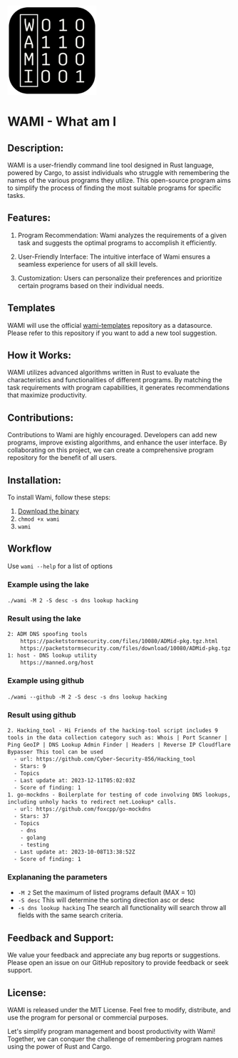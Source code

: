 
<img src="assets/wami_logo.png" width="200px">

# WAMI - What am I
## Description:
WAMI is a user-friendly command line tool designed in Rust language, powered by Cargo, to assist individuals who struggle with remembering the names of the various programs they utilize. This open-source program aims to simplify the process of finding the most suitable programs for specific tasks.

## Features:
1. Program Recommendation: Wami analyzes the requirements of a given task and suggests the optimal programs to accomplish it efficiently.

2. User-Friendly Interface: The intuitive interface of Wami ensures a seamless experience for users of all skill levels.

3. Customization: Users can personalize their preferences and prioritize certain programs based on their individual needs.

## Templates
WAMI will use the official [wami-templates](https://github.com/evait-security/wami-templates) repository as a datasource. Please refer to this repository if you want to add a new tool suggestion.

## How it Works:
WAMI utilizes advanced algorithms written in Rust to evaluate the characteristics and functionalities of different programs. By matching the task requirements with program capabilities, it generates recommendations that maximize productivity.

## Contributions:
Contributions to Wami are highly encouraged. Developers can add new programs, improve existing algorithms, and enhance the user interface. By collaborating on this project, we can create a comprehensive program repository for the benefit of all users.

## Installation:
To install Wami, follow these steps:
1. [Download the binary](https://github.com/evait-security/wami/releases/download/linux_x64/wami)
3. ``` chmod +x wami ```
4. ``` wami ```

## Workflow
Use ``` wami --help ``` for a list of options

### Example using the lake
``` ./wami -M 2 -S desc -s dns lookup hacking ```

### Result using the lake
```
2: ADM DNS spoofing tools
    https://packetstormsecurity.com/files/10080/ADMid-pkg.tgz.html
    https://packetstormsecurity.com/files/download/10080/ADMid-pkg.tgz
1: host - DNS lookup utility
    https://manned.org/host
```

### Example using github
``` ./wami --github -M 2 -S desc -s dns lookup hacking ```

### Result using github
```
2. Hacking_tool - Hi Friends of the hacking-tool script includes 9 tools in the data collection category such as: Whois | Port Scanner | Ping GeoIP | DNS Lookup Admin Finder | Headers | Reverse IP Cloudflare Bypasser This tool can be used
  - url: https://github.com/Cyber-Security-856/Hacking_tool
  - Stars: 9
  - Topics
  - Last update at: 2023-12-11T05:02:03Z
  - Score of finding: 1
1. go-mockdns - Boilerplate for testing of code involving DNS lookups, including unholy hacks to redirect net.Lookup* calls.
  - url: https://github.com/foxcpp/go-mockdns
  - Stars: 37
  - Topics
    - dns
    - golang
    - testing
  - Last update at: 2023-10-08T13:38:52Z
  - Score of finding: 1
```

### Explananing the parameters
* ``` -M 2 ``` Set the maximum of listed programs default (MAX = 10)
* ``` -S desc ``` This will determine the sorting direction asc or desc
* ``` -s dns lookup hacking ``` The search all functionality will search throw all fields with the same search criteria.

## Feedback and Support:
We value your feedback and appreciate any bug reports or suggestions. Please open an issue on our GitHub repository to provide feedback or seek support.

## License:
WAMI is released under the MIT License. Feel free to modify, distribute, and use the program for personal or commercial purposes.

Let's simplify program management and boost productivity with Wami! Together, we can conquer the challenge of remembering program names using the power of Rust and Cargo.
